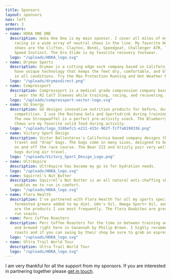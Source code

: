 ```yaml
---
title: Sponsors
layout: sponsors
nav: left
order: 3
sponsors:
- name: HOKA ONE ONE
  description: Hoka One One is my main sponsor. I cover all miles of my training and
    racing in a wide array of neutral shoes in the line. My favorite Hoka One One
    shoes are the Clifton, Clayton, Bondi, Speedgoat, Challenger ATR, Tracer, and
    Speed Instinct. The Ora Slide is my favorite recovery footwear.
  logo: "/uploads/HOKA_logo.svg"
- name: Drymax Sports
  description: Drymax is a cutting edge sock company based in California. The socks
    have unique technology that keeps the feet dry, comfortable, and blister free
    in all conditions. Try the Max Protection Running and Hot Weather Running models.
  logo: "/uploads/drymaxdirect.png"
- name: Compressport
  description: Compressport is a medical grade compression company based in Switzerland.
    I wear the R2 Calf Sleeves while training, racing, and recovering.
  logo: "/uploads/compressport-vector-logo.svg"
- name: GU Energy
  description: GU designs innovative nutrition products for before, during, and after
    competition. I use the Roctane Gels and Sportsdrink during training and racing.
    The new Stroopwaffel is a perfect pre-activity snack. The Blueberry Pomegranate
    Chews are my favorite solid food during activity.
  logo: "/uploads/logo_318befc1-e211-415c-962f-fcf7a8198336.png"
- name: Victory Sport Design
  description: Victor Ballesteros's California based company designs the highest quality
    travel and "drop" bags. The bags come in many sizes, designed to be used both
    on and off the race course. The Bear III and Grizzly pair very well as travel
    bags during air travel.
  logo: "/uploads/Victory_Sport_Design_Logo.png"
- name: UltrAspire
  description: UltrAspire has become my go to for hydration needs.
  logo: "/uploads/HOKA_logo.svg"
- name: Squirrel’s Nut Butter
  description: Squirrel’s Nut Butter is an all natural anti-chaffing skin salve that
    enables me to run in comfort.
  logo: "/uploads/HOKA_logo.svg"
- name: Flora Health
  description: I've partnered with Flora Health for all my sports specific oils and
    fermented greens added to my diet. Udo's Oil, Omega Sport+ Oil, and Green Blend
    are the products I use most frequently. The Flora Baobites are great pre/post
    run snacks.
- name: Perc Coffee Roasters
  description: Perc Coffee Roasters for the time in between training and racing. Roasted
    and brewed right here in Savannah by Philip Brown. I highly recommend their Ethopian
    roasts and if you can swing by their shop be sure to grab an espresso tonic.
  logo: "/uploads/HOKA_logo.svg"
- name: Ultra Trail World Tour
  description: Ultra Trail World Tour
  logo: "/uploads/HOKA_logo.svg"
---
```


I am very thankful for all the support from my sponsors. If you are interested in partnering together please [get in touch](/contact).
